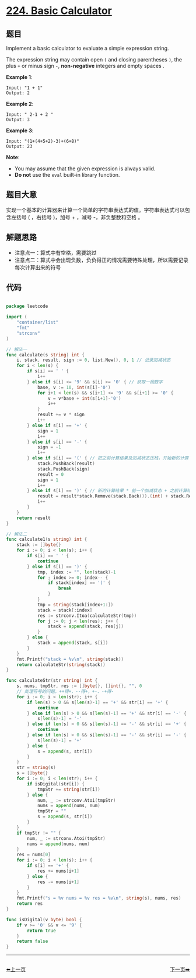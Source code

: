# [224. Basic Calculator](https://leetcode.com/problems/basic-calculator/)


## 题目

Implement a basic calculator to evaluate a simple expression string.

The expression string may contain open `(` and closing parentheses `)`, the plus `+` or minus sign `-`, **non-negative** integers and empty spaces .

**Example 1**:

    Input: "1 + 1"
    Output: 2

**Example 2**:

    Input: " 2-1 + 2 "
    Output: 3

**Example 3**:

    Input: "(1+(4+5+2)-3)+(6+8)"
    Output: 23

**Note**:

- You may assume that the given expression is always valid.
- **Do not** use the `eval` built-in library function.

## 题目大意

实现一个基本的计算器来计算一个简单的字符串表达式的值。字符串表达式可以包含左括号 ( ，右括号 )，加号 + ，减号 -，非负整数和空格  。

## 解题思路

- 注意点一：算式中有空格，需要跳过
- 注意点二：算式中会出现负数，负负得正的情况需要特殊处理，所以需要记录每次计算出来的符号



## 代码

```go

package leetcode

import (
	"container/list"
	"fmt"
	"strconv"
)

// 解法一
func calculate(s string) int {
	i, stack, result, sign := 0, list.New(), 0, 1 // 记录加减状态
	for i < len(s) {
		if s[i] == ' ' {
			i++
		} else if s[i] <= '9' && s[i] >= '0' { // 获取一段数字
			base, v := 10, int(s[i]-'0')
			for i+1 < len(s) && s[i+1] <= '9' && s[i+1] >= '0' {
				v = v*base + int(s[i+1]-'0')
				i++
			}
			result += v * sign
			i++
		} else if s[i] == '+' {
			sign = 1
			i++
		} else if s[i] == '-' {
			sign = -1
			i++
		} else if s[i] == '(' { // 把之前计算结果及加减状态压栈，开始新的计算
			stack.PushBack(result)
			stack.PushBack(sign)
			result = 0
			sign = 1
			i++
		} else if s[i] == ')' { // 新的计算结果 * 前一个加减状态 + 之前计算结果
			result = result*stack.Remove(stack.Back()).(int) + stack.Remove(stack.Back()).(int)
			i++
		}
	}
	return result
}

// 解法二
func calculate1(s string) int {
	stack := []byte{}
	for i := 0; i < len(s); i++ {
		if s[i] == ' ' {
			continue
		} else if s[i] == ')' {
			tmp, index := "", len(stack)-1
			for ; index >= 0; index-- {
				if stack[index] == '(' {
					break
				}
			}
			tmp = string(stack[index+1:])
			stack = stack[:index]
			res := strconv.Itoa(calculateStr(tmp))
			for j := 0; j < len(res); j++ {
				stack = append(stack, res[j])
			}
		} else {
			stack = append(stack, s[i])
		}
	}
	fmt.Printf("stack = %v\n", string(stack))
	return calculateStr(string(stack))
}

func calculateStr(str string) int {
	s, nums, tmpStr, res := []byte{}, []int{}, "", 0
	// 处理符号的问题，++得+，--得+，+-、-+得-
	for i := 0; i < len(str); i++ {
		if len(s) > 0 && s[len(s)-1] == '+' && str[i] == '+' {
			continue
		} else if len(s) > 0 && s[len(s)-1] == '+' && str[i] == '-' {
			s[len(s)-1] = '-'
		} else if len(s) > 0 && s[len(s)-1] == '-' && str[i] == '+' {
			continue
		} else if len(s) > 0 && s[len(s)-1] == '-' && str[i] == '-' {
			s[len(s)-1] = '+'
		} else {
			s = append(s, str[i])
		}
	}
	str = string(s)
	s = []byte{}
	for i := 0; i < len(str); i++ {
		if isDigital(str[i]) {
			tmpStr += string(str[i])
		} else {
			num, _ := strconv.Atoi(tmpStr)
			nums = append(nums, num)
			tmpStr = ""
			s = append(s, str[i])
		}
	}
	if tmpStr != "" {
		num, _ := strconv.Atoi(tmpStr)
		nums = append(nums, num)
	}
	res = nums[0]
	for i := 0; i < len(s); i++ {
		if s[i] == '+' {
			res += nums[i+1]
		} else {
			res -= nums[i+1]
		}
	}
	fmt.Printf("s = %v nums = %v res = %v\n", string(s), nums, res)
	return res
}

func isDigital(v byte) bool {
	if v >= '0' && v <= '9' {
		return true
	}
	return false
}

```


----------------------------------------------
<div style="display: flex;justify-content: space-between;align-items: center;">
<p><a href="https://books.halfrost.com/leetcode/ChapterFour/0200~0299/0223.Rectangle-Area/">⬅️上一页</a></p>
<p><a href="https://books.halfrost.com/leetcode/ChapterFour/0200~0299/0225.Implement-Stack-using-Queues/">下一页➡️</a></p>
</div>
